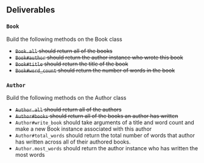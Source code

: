 
## Deliverables

### `Book`
Build the following methods on the Book class

- ~~`Book.all`
should return all of the books~~
- ~~`Book#author`
should return the author instance who wrote this book~~
- ~~`Book#title`
should return the title of the book~~
- ~~`Book#word_count`
should return the number of words in the book~~

### `Author`
Build the following methods on the Author class

- ~~`Author.all`
should return all of the authors~~
- ~~`Author#books`
should return all of the books an author has written~~
- `Author#write_book`
should take arguments of a title and word count and make a new Book instance associated with this author
- `Author#total_words`
should return the total number of words that author has written across all of their authored books.
- `Author.most_words`
should return the author instance who has written the most words

